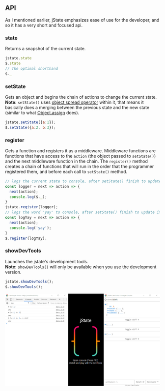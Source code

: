 API
------
As I mentioned earlier, jState emphasizes ease of use for the developer, and so it has a very short and focused api.

### state
Returns a snapshot of the current state.
```js
jstate.state
$.state
// The optimal shorthand
$._
```

### setState
Gets an object and begins the chain of actions to change the current state. <br/>
**Note:** `setState()` uses [object spread operator](https://github.com/tc39/proposal-object-rest-spread) within it, that means it basically does a merging between the previous state and the new state (similar to what [Object.assign](https://developer.mozilla.org/en-US/docs/Web/JavaScript/Reference/Global_Objects/Object/assign) does).
```js
jstate.setState({a:1});
$.setState({a:2, b:3});
```

### register
Gets a function and registers it as a middleware.
Middleware functions are functions that have access to the `action` (the object passed to `setState()`) and the next middleware function in the chain.
The `register()` method creates a chain of functions that will run in the order that the programmer registered them, and before each call to `setState()` method.
```js
// logs the current state to console, after setState() finish to update it.
const logger = next => action => {
  next(action);
  console.log($._);
}
jstate.register(logger);
// logs the word 'yay' to console, after setState() finish to update it.
const logYay = next => action => {
  next(action);
  console.log('yay');
}
$.register(logYay);
```

### showDevTools
Launches the jstate's development tools. <br/>
**Note:** `showDevTools()` will only be available when you use the development version.
```js
jstate.showDevTools();
$.showDevTools();
```
![DevTools](https://raw.githubusercontent.com/rannn505/jstate/master/assets/devTools.gif "DevTools")
